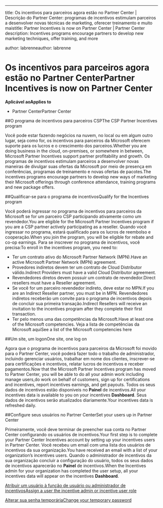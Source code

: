 ---
<span data-ttu-id="e9125-101">title: Os incentivos para parceiros agora estão no Partner Center | Descrição do Partner Center: programas de incentivos estimulam parceiros a desenvolver novas técnicas de marketing, oferecer treinamento e muito mais</span><span class="sxs-lookup"><span data-stu-id="e9125-101">title: Partner Incentives is now on Partner Center | Partner Center description: Incentives programs encourage partners to develop new marketing techniques, offer training, and more</span></span> 

<span data-ttu-id="e9125-102">author: labrenne</span><span class="sxs-lookup"><span data-stu-id="e9125-102">author: labrenne</span></span>


# <a name="partner-incentives-is-now-on-partner-center"></a><span data-ttu-id="e9125-103">Os incentivos para parceiros agora estão no Partner Center</span><span class="sxs-lookup"><span data-stu-id="e9125-103">Partner Incentives is now on Partner Center</span></span> 

**<span data-ttu-id="e9125-104">Aplicável ao</span><span class="sxs-lookup"><span data-stu-id="e9125-104">Applies to</span></span>**

-  <span data-ttu-id="e9125-105">Partner Center</span><span class="sxs-lookup"><span data-stu-id="e9125-105">Partner Center</span></span>

##<a name="the-csp-partner-incentives-program"></a><span data-ttu-id="e9125-106">O programa de incentivos para parceiros CSP</span><span class="sxs-lookup"><span data-stu-id="e9125-106">The CSP Partner Incentives program</span></span>

<span data-ttu-id="e9125-107">Você pode estar fazendo negócios na nuvem, no local ou em algum outro lugar, seja como for, os incentivos para parceiros da Microsoft oferecem suporte para os lucros e o crescimento dos parceiros.</span><span class="sxs-lookup"><span data-stu-id="e9125-107">Whether you are doing business in the cloud, on-premises, or somewhere in between, Microsoft Partner Incentives support partner profitability and growth.</span></span> <span data-ttu-id="e9125-108">Os programas de incentivos estimulam parceiros a desenvolver novas maneiras de divulgar suas ofertas da Microsoft por meio de presença em conferências, programas de treinamento e novas ofertas de pacotes.</span><span class="sxs-lookup"><span data-stu-id="e9125-108">The incentives programs encourage partners to develop new ways of marketing their Microsoft offerings through conference attendance, training programs and new package offers.</span></span> 

##<a name="qualify-for-the-incentives-program"></a><span data-ttu-id="e9125-109">Qualificar-se para o programa de incentivos</span><span class="sxs-lookup"><span data-stu-id="e9125-109">Qualify for the Incentives program</span></span>

<span data-ttu-id="e9125-110">Você poderá ingressar no programa de incentivos para parceiros da Microsoft se for um parceiro CSP participando ativamente como um revendedor.</span><span class="sxs-lookup"><span data-stu-id="e9125-110">You are eligible for the Microsoft Partner Incentives program if you are a CSP partner actively participating as a reseller.</span></span>
<span data-ttu-id="e9125-111">Quando você ingressar no programa, estará qualificado para os lucros de reembolso e cooperação.</span><span class="sxs-lookup"><span data-stu-id="e9125-111">When you join the program, you will be eligible for rebate and co-op earnings.</span></span> <span data-ttu-id="e9125-112">Para se inscrever no programa de incentivos, você precisa:</span><span class="sxs-lookup"><span data-stu-id="e9125-112">To enroll in the incentives program, you need to:</span></span> 
-   <span data-ttu-id="e9125-113">Ter um contrato ativo do Microsoft Partner Network (MPN).</span><span class="sxs-lookup"><span data-stu-id="e9125-113">Have an active Microsoft Partner Network (MPN) agreement.</span></span>  
-   <span data-ttu-id="e9125-114">Provedores indiretos devem ter um contrato de Cloud Distributor válido.</span><span class="sxs-lookup"><span data-stu-id="e9125-114">Indirect Providers must have a valid Cloud Distributor agreement.</span></span>
-   <span data-ttu-id="e9125-115">Revendedores diretos devem possuir um contrato de revendedor.</span><span class="sxs-lookup"><span data-stu-id="e9125-115">Direct resellers must have a Reseller agreement.</span></span>
-   <span data-ttu-id="e9125-116">Se você for um parceiro revendedor indireto, deve estar no MPN.</span><span class="sxs-lookup"><span data-stu-id="e9125-116">If you are an Indirect Reseller partner, you must be in MPN.</span></span> <span data-ttu-id="e9125-117">Revendedores indiretos receberão um convite para o programa de incentivos depois de concluir sua primeira transação.</span><span class="sxs-lookup"><span data-stu-id="e9125-117">Indirect Resellers will receive an invitation to the incentives program after they complete their first transaction.</span></span> 
-   <span data-ttu-id="e9125-118">Ter pelo menos uma das competências da Microsoft.</span><span class="sxs-lookup"><span data-stu-id="e9125-118">Have at least one of the Microsoft competencies.</span></span> <span data-ttu-id="e9125-119">Veja a lista de competências da Microsoft aqui</span><span class="sxs-lookup"><span data-stu-id="e9125-119">See a list of the Microsoft competencies here</span></span>

##<a name="one-site-one-log-on"></a><span data-ttu-id="e9125-120">Um site, um logon</span><span class="sxs-lookup"><span data-stu-id="e9125-120">One site, one log on</span></span>

<span data-ttu-id="e9125-121">Agora que o programa de incentivos para parceiros da Microsoft foi movido para o Partner Center, você poderá fazer todo o trabalho de administrador, incluindo gerenciar usuários, trabalhar em nome dos clientes, inscrever-se para certificações e incentivos, relatar lucros de incentivos e receber pagamentos.</span><span class="sxs-lookup"><span data-stu-id="e9125-121">Now that the Microsoft Partner Incentives program has moved to Partner Center, you will be able to do all your admin work including manage users,do work on behalf of customers, sign up for certifications and incentives, report incentives earnings, and get payouts.</span></span> <span data-ttu-id="e9125-122">Todos os seus dados de incentivos estão disponíveis no **Painel** de incentivos.</span><span class="sxs-lookup"><span data-stu-id="e9125-122">All your incentives data is available to you on your incentives **Dashboard**.</span></span> <span data-ttu-id="e9125-123">Seus dados de incentivos serão atualizados diariamente.</span><span class="sxs-lookup"><span data-stu-id="e9125-123">Your incentives data is refreshed daily.</span></span>
 
##<a name="set-your-users-up-in-partner-center"></a><span data-ttu-id="e9125-124">Configure seus usuários no Partner Center</span><span class="sxs-lookup"><span data-stu-id="e9125-124">Set your users up in Partner Center</span></span>
 
<span data-ttu-id="e9125-125">Primeiramente, você deve terminar de preencher sua conta no Partner Center configurando os usuários de incentivos.</span><span class="sxs-lookup"><span data-stu-id="e9125-125">Your first step is to complete your Partner Center Incentives account by setting up your incentives users in Partner Center.</span></span> <span data-ttu-id="e9125-126">Você recebeu um email com uma lista dos usuários de incentivos da sua organização.</span><span class="sxs-lookup"><span data-stu-id="e9125-126">You have received an email with a list of your organization’s incentives users.</span></span> <span data-ttu-id="e9125-127">Quando o administrador de incentivos da sua organização concluir a configuração do usuário, todos os seus dados de incentivos aparecerão no **Painel** de incentivos.</span><span class="sxs-lookup"><span data-stu-id="e9125-127">When the Incentives admin for your organization has completed the user setup, all your incentives data will appear on the incentives **Dashboard**.</span></span>


[<span data-ttu-id="e9125-128">Atribuir um usuário à função de usuário ou administrador de incentivos</span><span class="sxs-lookup"><span data-stu-id="e9125-128">Assign a user the incentive admin or incentive user role</span></span>](assign-a-user-the-incentive-admin-or-incentive-user-role.md)

[<span data-ttu-id="e9125-129">Alterar sua senha temporária</span><span class="sxs-lookup"><span data-stu-id="e9125-129">Change your temporary password</span></span>](change-your-temporary-password.md)

